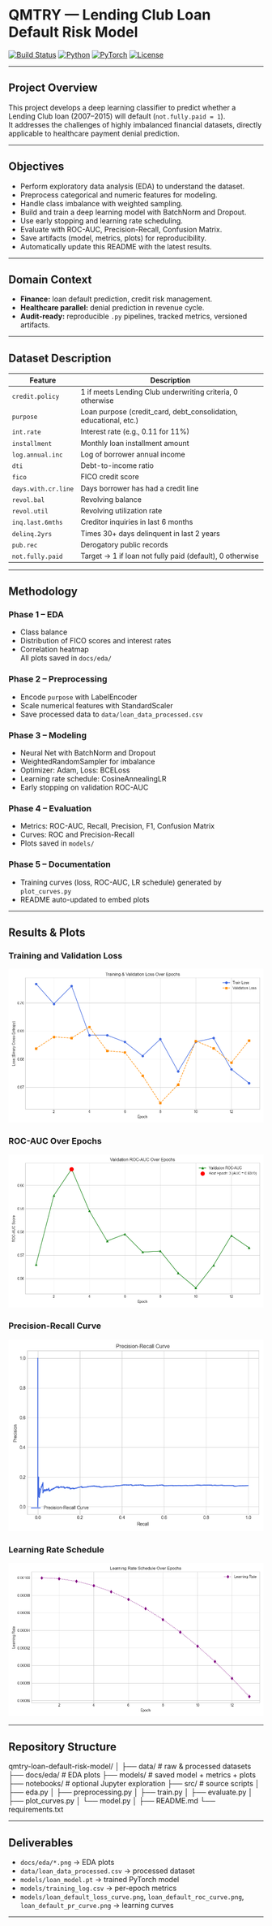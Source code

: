 # QMTRY — Lending Club Loan Default Risk Model

[![Build Status](https://img.shields.io/badge/build-passing-brightgreen.svg)]()
[![Python](https://img.shields.io/badge/python-3.11%2B-blue.svg)]()
[![PyTorch](https://img.shields.io/badge/PyTorch-2.x-red.svg)]()
[![License](https://img.shields.io/badge/license-MIT-lightgrey.svg)]()

---

## Project Overview
This project develops a deep learning classifier to predict whether a Lending Club loan (2007–2015) will default (`not.fully.paid = 1`).  
It addresses the challenges of highly imbalanced financial datasets, directly applicable to healthcare payment denial prediction.

---

## Objectives
- Perform exploratory data analysis (EDA) to understand the dataset.  
- Preprocess categorical and numeric features for modeling.  
- Handle class imbalance with weighted sampling.  
- Build and train a deep learning model with BatchNorm and Dropout.  
- Use early stopping and learning rate scheduling.  
- Evaluate with ROC-AUC, Precision-Recall, Confusion Matrix.  
- Save artifacts (model, metrics, plots) for reproducibility.  
- Automatically update this README with the latest results.

---

## Domain Context
- **Finance:** loan default prediction, credit risk management.  
- **Healthcare parallel:** denial prediction in revenue cycle.  
- **Audit-ready:** reproducible `.py` pipelines, tracked metrics, versioned artifacts.

---

## Dataset Description
| Feature            | Description                                                                 |
|--------------------|-----------------------------------------------------------------------------|
| `credit.policy`    | 1 if meets Lending Club underwriting criteria, 0 otherwise                  |
| `purpose`          | Loan purpose (credit_card, debt_consolidation, educational, etc.)           |
| `int.rate`         | Interest rate (e.g., 0.11 for 11%)                                          |
| `installment`      | Monthly loan installment amount                                             |
| `log.annual.inc`   | Log of borrower annual income                                               |
| `dti`              | Debt-to-income ratio                                                        |
| `fico`             | FICO credit score                                                           |
| `days.with.cr.line`| Days borrower has had a credit line                                         |
| `revol.bal`        | Revolving balance                                                           |
| `revol.util`       | Revolving utilization rate                                                  |
| `inq.last.6mths`   | Creditor inquiries in last 6 months                                         |
| `delinq.2yrs`      | Times 30+ days delinquent in last 2 years                                   |
| `pub.rec`          | Derogatory public records                                                   |
| `not.fully.paid`   | Target → 1 if loan not fully paid (default), 0 otherwise                    |

---

## Methodology
### Phase 1 – EDA
- Class balance  
- Distribution of FICO scores and interest rates  
- Correlation heatmap  
All plots saved in `docs/eda/`

### Phase 2 – Preprocessing
- Encode `purpose` with LabelEncoder  
- Scale numerical features with StandardScaler  
- Save processed data to `data/loan_data_processed.csv`

### Phase 3 – Modeling
- Neural Net with BatchNorm and Dropout  
- WeightedRandomSampler for imbalance  
- Optimizer: Adam, Loss: BCELoss  
- Learning rate schedule: CosineAnnealingLR  
- Early stopping on validation ROC-AUC

### Phase 4 – Evaluation
- Metrics: ROC-AUC, Recall, Precision, F1, Confusion Matrix  
- Curves: ROC and Precision-Recall  
- Plots saved in `models/`

### Phase 5 – Documentation
- Training curves (loss, ROC-AUC, LR schedule) generated by `plot_curves.py`  
- README auto-updated to embed plots

---

## Results & Plots

### Training and Validation Loss
![Loss Curve](plots/training/loan_default_loss_curve.png)

### ROC-AUC Over Epochs
![ROC-AUC Curve](plots/training/loan_default_auc_curve.png)

### Precision-Recall Curve
![PR Curve](plots/evaluation/loan_default_pr_curve.png)

### Learning Rate Schedule
![Learning Rate Curve](plots/training/loan_default_lr_schedule.png)


---

## Repository Structure

qmtry-loan-default-risk-model/
│
├── data/ # raw & processed datasets
├── docs/eda/ # EDA plots
├── models/ # saved model + metrics + plots
├── notebooks/ # optional Jupyter exploration
├── src/ # source scripts
│ ├── eda.py
│ ├── preprocessing.py
│ ├── train.py
│ ├── evaluate.py
│ ├── plot_curves.py
│ └── model.py
│
├── README.md
└── requirements.txt


---

## Deliverables
- `docs/eda/*.png` → EDA plots  
- `data/loan_data_processed.csv` → processed dataset  
- `models/loan_model.pt` → trained PyTorch model  
- `models/training_log.csv` → per-epoch metrics  
- `models/loan_default_loss_curve.png`, `loan_default_roc_curve.png`, `loan_default_pr_curve.png` → learning curves  

---

